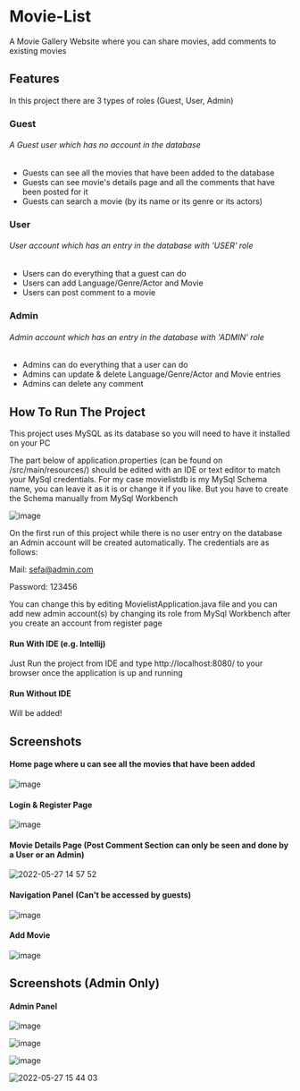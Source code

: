 # Movie-List
A Movie Gallery Website where you can share movies, add comments to existing movies

## Features
In this project there are 3 types of roles (Guest, User, Admin)

### Guest
###### A Guest user which has no account in the database
+ Guests can see all the movies that have been added to the database
+ Guests can see movie's details page and all the comments that have been posted for it
+ Guests can search a movie (by its name or its genre or its actors)

### User
###### User account which has an entry in the database with 'USER' role
+ Users can do everything that a guest can do
+ Users can add Language/Genre/Actor and Movie
+ Users can post comment to a movie

### Admin
###### Admin account which has an entry in the database with 'ADMIN' role
+ Admins can do everything that a user can do
+ Admins can update & delete Language/Genre/Actor and Movie entries
+ Admins can delete any comment

## How To Run The Project
This project uses MySQL as its database so you will need to have it installed on your PC

The part below of application.properties (can be found on /src/main/resources/) should be edited with an IDE or text editor to match your MySql credentials.
For my case movielistdb is my MySql Schema name, you can leave it as it is or change it if you like. But you have to create the Schema manually from MySql Workbench 

![image](https://user-images.githubusercontent.com/83312431/170697679-e37a1481-c9b5-4c6b-89f1-5554e9fa34d3.png)

On the first run of this project while there is no user entry on the database an Admin account will be created automatically. The credentials are as follows:

Mail:     sefa@admin.com

Password: 123456

You can change this by editing MovielistApplication.java file and you can add new admin account(s) by changing its role from MySql Workbench after you create
an account from register page


#### Run With IDE (e.g. Intellij)
Just Run the project from IDE and type http://localhost:8080/ to your browser once the application is up and running

#### Run Without IDE
Will be added!

## Screenshots
#### Home page where u can see all the movies that have been added
![image](https://user-images.githubusercontent.com/83312431/170699121-dc939601-bb17-4f50-9509-2f43ee66b288.png)

#### Login & Register Page
![image](https://user-images.githubusercontent.com/83312431/170699234-436dae2f-7c8a-483b-8e38-32367ffdd770.png)

#### Movie Details Page (Post Comment Section can only be seen and done by a User or an Admin)
![2022-05-27 14 57 52](https://user-images.githubusercontent.com/83312431/170695422-886ea10f-302d-4586-bbae-5e1e33650da3.png)

#### Navigation Panel (Can't be accessed by guests)
![image](https://user-images.githubusercontent.com/83312431/170700221-ae5b3257-9217-4fb8-b7be-df621623e8e4.png)

#### Add Movie
![image](https://user-images.githubusercontent.com/83312431/170700513-5dd94c47-8140-48d4-a3cc-12edf9006624.png)

## Screenshots (Admin Only)
#### Admin Panel
![image](https://user-images.githubusercontent.com/83312431/170700727-3cd7f8a1-8867-4636-ac0b-f8611196f5bc.png)

![image](https://user-images.githubusercontent.com/83312431/170701121-0456ca20-2944-44ce-8e91-4e45a44cf45b.png)

![image](https://user-images.githubusercontent.com/83312431/170701191-74436b2f-7cf9-4fcf-b944-5d9afc303122.png)

![2022-05-27 15 44 03](https://user-images.githubusercontent.com/83312431/170701915-35f026f2-8b24-41d5-92cd-4d57bc4893c5.png)







